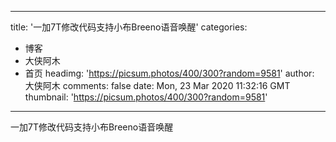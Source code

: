 
---
title: '一加7T修改代码支持小布Breeno语音唤醒'
categories: 
 - 博客
 - 大侠阿木
 - 首页
headimg: 'https://picsum.photos/400/300?random=9581'
author: 大侠阿木
comments: false
date: Mon, 23 Mar 2020 11:32:16 GMT
thumbnail: 'https://picsum.photos/400/300?random=9581'
---

<div>   
一加7T修改代码支持小布Breeno语音唤醒  
</div>
            